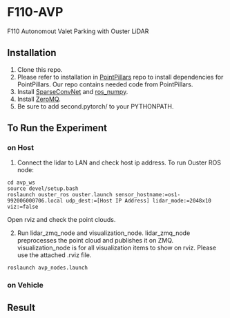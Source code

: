# F110-AVP
F110 Autonomout Valet Parking with Ouster LiDAR

## Installation
1. Clone this repo.
2. Please refer to installation in [PointPillars](https://github.com/nutonomy/second.pytorch) repo to install dependencies for PointPillars. Our repo contains needed code from PointPillars.
3. Install [SparseConvNet](https://github.com/facebookresearch/SparseConvNet) and [ros_numpy](https://github.com/eric-wieser/ros_numpy).
4. Install [ZeroMQ](http://wiki.zeromq.org/intro:get-the-software).
5. Be sure to add second.pytorch/ to your PYTHONPATH.

## To Run the Experiment

### on Host
1. Connect the lidar to LAN and check host ip address. To run Ouster ROS node:
```
cd avp_ws
source devel/setup.bash
roslaunch ouster_ros ouster.launch sensor_hostname:=os1-992006000706.local udp_dest:=[Host IP Address] lidar_mode:=2048x10 viz:=false
```
Open rviz and check the point clouds.

2. Run lidar_zmq_node and visualization_node. lidar_zmq_node preprocesses the point cloud and publishes it on ZMQ. visualization_node is for all visualization items to show on rviz. Please use the attached .rviz file.
```
roslaunch avp_nodes.launch
```

### on Vehicle

## Result
